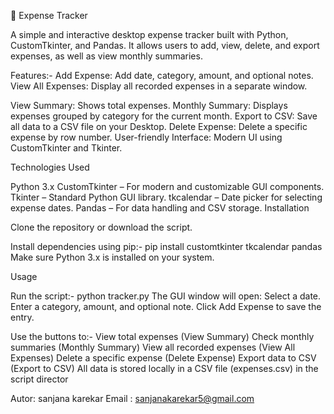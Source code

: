 💸 Expense Tracker

A simple and interactive desktop expense tracker built with Python, CustomTkinter, and Pandas. It allows users to add, view, delete, and export expenses, as well as view monthly summaries.

Features:-
Add Expense: Add date, category, amount, and optional notes.
View All Expenses: Display all recorded expenses in a separate window.

View Summary: Shows total expenses.
Monthly Summary: Displays expenses grouped by category for the current month.
Export to CSV: Save all data to a CSV file on your Desktop.
Delete Expense: Delete a specific expense by row number.
User-friendly Interface: Modern UI using CustomTkinter and Tkinter.

Technologies Used

Python 3.x
CustomTkinter – For modern and customizable GUI components.
Tkinter – Standard Python GUI library.
tkcalendar – Date picker for selecting expense dates.
Pandas – For data handling and CSV storage.
Installation

Clone the repository or download the script.

Install dependencies using pip:-
pip install customtkinter tkcalendar pandas
Make sure Python 3.x is installed on your system.

Usage

Run the script:-
python tracker.py
The GUI window will open:
Select a date.
Enter a category, amount, and optional note.
Click Add Expense to save the entry.

Use the buttons to:-
View total expenses (View Summary)
Check monthly summaries (Monthly Summary)
View all recorded expenses (View All Expenses)
Delete a specific expense (Delete Expense)
Export data to CSV (Export to CSV)
All data is stored locally in a CSV file (expenses.csv) in the script director

Autor: sanjana karekar 
Email : sanjanakarekar5@gmail.com


